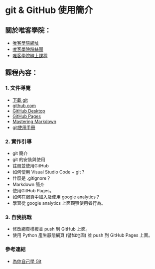 # git & GitHub 使用簡介

## 關於唯客學院：

* [唯客學院網址](http://www.vcdemy.com)
* [唯客學院粉絲團](https://www.facebook.com/vcdemy/)
* [唯客學院線上課程](https://khpy.teachable.com)

## 課程內容：

### 1. 文件導覽

* [下載 git](https://git-scm.com/downloads)
* [github.com](https://github.com/)
* [GitHub Desktop](https://desktop.github.com/)
* [GitHub Pages](https://pages.github.com/)
* [Mastering Markdown](https://guides.github.com/features/mastering-markdown/)
* [git使用手冊](https://git-scm.com/book/zh-tw/v2)

### 2. 實作引導

* git 簡介
* git 的安裝與使用
* 註冊並使用GitHub
* 如何使用 Visual Studio Code + git？
* 什麼是 .gitignore？
* Markdown 簡介
* 使用GitHub Pages。
* 如何在網頁中加入及使用 google analytics？
* 學習從 google analytics 上面觀察使用者行為。

### 3. 自我挑戰

* 修改網頁樣板並 push 到 GitHub 上面。
* 使用 Python 產生靜態網頁 (譬如地圖) 並 push 到 GitHub Pages 上面。

### 參考連結

* [為你自己學 Git](https://gitbook.tw/)